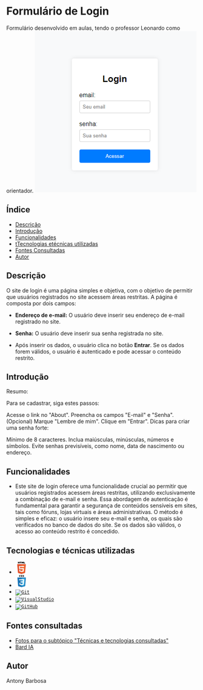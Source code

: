 # Formulário de Login
Formulário desenvolvido em aulas, tendo o professor Leonardo como orientador.
![](tela.png)
 
## Índice
* [Descrição](#descrição)
* [Introdução](#introdução)
* [Funcionalidades](#funcionalidades)
* [tTecnologias etécnicas utilizadas](#técnicas-e-tecnologias-utilizadas)
* [Fontes Consultadas](#fontes-consultadas)
* [Autor](#autor)
 
## Descrição
O site de login é uma página simples e objetiva, com o objetivo de permitir que usuários registrados no site acessem áreas restritas. A página é composta por dois campos:
 
- **Endereço de e-mail:** O usuário deve inserir seu endereço de e-mail registrado no site.
- **Senha:** O usuário deve inserir sua senha registrada no site.
 
- Após inserir os dados, o usuário clica no botão **Entrar**. Se os dados forem válidos, o usuário é autenticado e pode acessar o conteúdo restrito.
 
## Introdução
Resumo:

Para se cadastrar, siga estes passos:

Acesse o link no "About".
Preencha os campos "E-mail" e "Senha".
(Opcional) Marque "Lembre de mim".
Clique em "Entrar".
Dicas para criar uma senha forte:

Mínimo de 8 caracteres.
Inclua maiúsculas, minúsculas, números e símbolos.
Evite senhas previsíveis, como nome, data de nascimento ou endereço.

## Funcionalidades
 - Este site de login oferece uma funcionalidade crucial ao permitir que usuários registrados acessem áreas restritas, utilizando exclusivamente a combinação de e-mail e senha. Essa abordagem de autenticação é fundamental para garantir a segurança de conteúdos sensíveis em sites, tais como fóruns, lojas virtuais e áreas administrativas. O método é simples e eficaz: o usuário insere seu e-mail e senha, os quais são verificados no banco de dados do site. Se os dados são válidos, o acesso ao conteúdo restrito é concedido.
## Tecnologias e técnicas utilizadas
* [<code><img height="32" src="https://raw.githubusercontent.com/github/explore/80688e429a7d4ef2fca1e82350fe8e3517d3494d/topics/html/html.png" alt="HTML5"/></code>](https://developer.mozilla.org/pt-BR/docs/Web/HTML)
* [<code><img height="32" src="https://raw.githubusercontent.com/github/explore/80688e429a7d4ef2fca1e82350fe8e3517d3494d/topics/css/css.png" alt="CSS"/></code>](https://developer.mozilla.org/pt-BR/docs/Web/CSS)
* [<code><img height="32" src="https://www.malwarebytes.com/wp-content/uploads/sites/2/2023/01/asset_upload_file97293_255583.jpg" alt="Git"/></code>](https://git-scm.com/)
* [<code><img height="32" src="https://img.shields.io/badge/VSCode-0078D4?style=for-the-badge&logo=visual%20studio%20code&logoColor=white" alt="VisualStudio"/></code>](https://code.visualstudio.com/)
* [<code><img height="32" src="https://img.shields.io/badge/GitHub-100000?style=for-the-badge&logo=github&logoColor=white" alt="GitHub"/></code>](https://github.com/)
 
## Fontes consultadas
* [Fotos para o subtópico "Técnicas e tecnologias consultadas"](https://github.com/alexandresanlim/Badges4-README.md-Profile)
* [Bard IA](https://bard.google.com/?utm_source=sem&utm_medium=paid-media&utm_campaign=q4ptBR_sem6&gclid=Cj0KCQiAgqGrBhDtARIsAM5s0_k9W8OsK3vmqlcY5UaHv-rq88tc1i5vpDnRCh9RXFkoF3otpUqYCr4aAgjyEALw_wcB)
 
## Autor
Antony Barbosa
